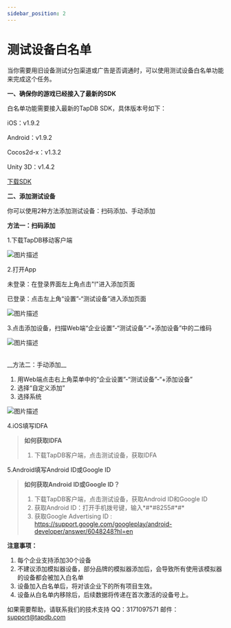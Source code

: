 ```yaml
---
sidebar_position: 2
---
```


# 测试设备白名单

当你需要用旧设备测试分包渠道或广告是否调通时，可以使用测试设备白名单功能来完成这个任务。

 __一、确保你的游戏已经接入了最新的SDK__

白名单功能需要接入最新的TapDB SDK，具体版本号如下：

iOS：v1.9.2

Android：v1.9.2

Cocos2d-x：v1.3.2

Unity 3D：v1.4.2

<a target="_blank" href="docs/zh_CN/download/SDK.html">下载SDK</a>

 __二、添加测试设备__

你可以使用2种方法添加测试设备：扫码添加、手动添加
<br/>

 __方法一：扫码添加__

1.下载TapDB移动客户端

![图片描述](https://static.tapdb.net/web/res/img/upload/2018/05/15/04.png)

2.打开App

未登录：在登录界面左上角点击"!"进入添加页面

已登录：点击左上角“设置”-“测试设备”进入添加页面

![图片描述](https://static.tapdb.net/web/res/img/upload/2018/05/15/02.png)

3.点击添加设备，扫描Web端“企业设置”-“测试设备”-“+添加设备”中的二维码

![图片描述](https://static.tapdb.net/web/res/img/upload/2018/05/15/01.png)

<br/>
 __方法二：手动添加__

 1. 用Web端点击右上角菜单中的“企业设置”-“测试设备”-“+添加设备”
 2. 选择“自定义添加”
 3. 选择系统

![图片描述](https://static.tapdb.net/web/res/img/upload/2018/05/15/03.png)

4.iOS填写IDFA
>  __如何获取IDFA__
> 1. 下载TapDB客户端，点击测试设备，获取IDFA

5.Android填写Android ID或Google ID
>  __如何获取Android ID或Google ID？__
>  1. 下载TapDB客户端，点击测试设备，获取Android ID和Google ID
>  2. 获取Android ID：打开手机拨号键，输入\*#\*#8255#\*#\*
>  3. 获取Google Advertising ID : https://support.google.com/googleplay/android-developer/answer/6048248?hl=en

 __注意事项：__


 1. 每个企业支持添加30个设备
 2. 不建议添加模拟器设备，部分品牌的模拟器添加后，会导致所有使用该模拟器的设备都会被加入白名单
 3. 设备加入白名单后，将对该企业下的所有项目生效。
 4. 设备从白名单内移除后，后续数据将传递在首次激活的设备号上。

如果需要帮助，请联系我们的技术支持
QQ：3171097571
邮件：support@tapdb.com
